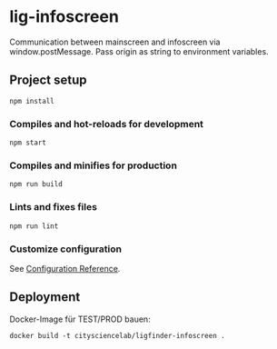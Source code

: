 # lig-infoscreen

Communication between mainscreen and infoscreen via window.postMessage. Pass origin as string to environment variables.

## Project setup
```
npm install
```

### Compiles and hot-reloads for development
```
npm start
```

### Compiles and minifies for production
```
npm run build
```

### Lints and fixes files
```
npm run lint
```

### Customize configuration
See [Configuration Reference](https://cli.vuejs.org/config/).

## Deployment

Docker-Image für TEST/PROD bauen:

```
docker build -t citysciencelab/ligfinder-infoscreen .
```
